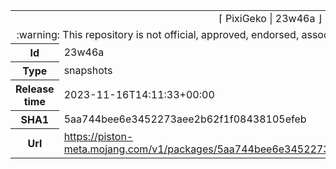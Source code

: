 <html><table>
<tr><td colspan="2" align="center"><img width="0" height="0"><br/>⌈ PixiGeko | 23w46a ⌋<br/><img width="0" height="0"></td></tr>
<tr><td colspan="2" align="center"><img width="0" height="0"><br/>
:warning: This repository is not official, approved, endorsed, associated or connected with Mojang :warning:
<br/><img width="0" height="0"></td></tr>
<tr><th>Id</th><td>23w46a</td></tr>
<tr><th>Type</th><td>snapshots</td></tr>
<tr><th>Release time</th><td>2023-11-16T14:11:33+00:00</td></tr>
<tr><th>SHA1</th><td>5aa744bee6e3452273aee2b62f1f08438105efeb</td></tr>
<tr><th>Url</th><td><a href="https://piston-meta.mojang.com/v1/packages/5aa744bee6e3452273aee2b62f1f08438105efeb/23w46a.json">https://piston-meta.mojang.com/v1/packages/5aa744bee6e3452273aee2b62f1f08438105efeb/23w46a.json</a></td></tr>